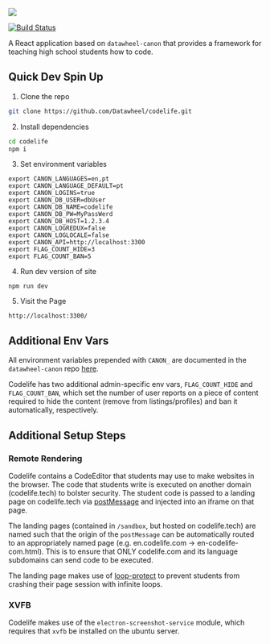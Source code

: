 ![](https://github.com/datawheel/codelife/raw/master/static/logo/logo-dark.png)

[![Build Status](https://travis-ci.org/Datawheel/codelife.svg?branch=master)](https://travis-ci.org/Datawheel/codelife)

A React application based on `datawheel-canon` that provides a framework for teaching high school students how to code.

## Quick Dev Spin Up

1. Clone the repo
```bash
git clone https://github.com/Datawheel/codelife.git
```

2. Install dependencies
```bash
cd codelife
npm i
```

3. Set environment variables
```
export CANON_LANGUAGES=en,pt
export CANON_LANGUAGE_DEFAULT=pt
export CANON_LOGINS=true
export CANON_DB_USER=dbUser
export CANON_DB_NAME=codelife
export CANON_DB_PW=MyPassWerd
export CANON_DB_HOST=1.2.3.4
export CANON_LOGREDUX=false
export CANON_LOGLOCALE=false
export CANON_API=http://localhost:3300
export FLAG_COUNT_HIDE=3
export FLAG_COUNT_BAN=5
```

4. Run dev version of site
```
npm run dev
```

5. Visit the Page
```
http://localhost:3300/
```

## Additional Env Vars

All environment variables prepended with `CANON_` are documented in the `datawheel-canon` repo [here](https://github.com/Datawheel/datawheel-canon).

Codelife has two additional admin-specific env vars, `FLAG_COUNT_HIDE` and `FLAG_COUNT_BAN`, which set the number of user reports on a piece of content required to hide the content (remove from listings/profiles) and ban it automatically, respectively.  

## Additional Setup Steps

### Remote Rendering 

Codelife contains a CodeEditor that students may use to make websites in the browser. The code that students write is executed on another domain (codelife.tech) to bolster security. The student code is passed to a landing page on codelife.tech via [postMessage](https://developer.mozilla.org/en-US/docs/Web/API/Window/postMessage) and injected into an iframe on that page. 

The landing pages (contained in `/sandbox`, but hosted on codelife.tech) are named such that the origin of the `postMessage` can be automatically routed to an appropriately named page (e.g. en.codelife.com -> en-codelife-com.html). This is to ensure that ONLY codelife.com and its language subdomains can send code to be executed.  

The landing page makes use of [loop-protect](https://github.com/jsbin/loop-protect) to prevent students from crashing their page session with infinite loops.

### XVFB

Codelife makes use of the `electron-screenshot-service` module, which requires that `xvfb` be installed on the ubuntu server. 

